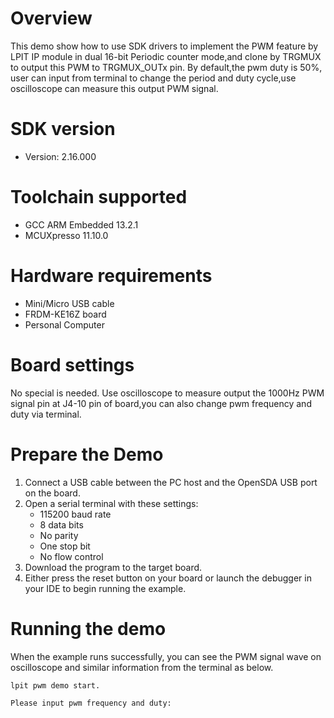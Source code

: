 Overview
========
This demo show how to use SDK drivers to implement the PWM feature by LPIT IP module in 
dual 16-bit Periodic counter mode,and clone by TRGMUX to output this PWM to TRGMUX_OUTx pin.
By default,the pwm duty is 50%, user can input from terminal to
change the period and duty cycle,use oscilloscope can measure this output PWM signal.

SDK version
===========
- Version: 2.16.000

Toolchain supported
===================
- GCC ARM Embedded  13.2.1
- MCUXpresso  11.10.0

Hardware requirements
=====================
- Mini/Micro USB cable
- FRDM-KE16Z board
- Personal Computer

Board settings
==============
No special is needed.
Use oscilloscope to measure output the 1000Hz PWM signal pin at J4-10 pin of board,you can also
change pwm frequency and duty via terminal.

Prepare the Demo
================
1. Connect a USB cable between the PC host and the OpenSDA USB port on the board.
2. Open a serial terminal with these settings:
    - 115200 baud rate
    - 8 data bits
    - No parity
    - One stop bit
    - No flow control
3. Download the program to the target board.
4. Either press the reset button on your board or launch the debugger in your IDE to begin running the example.

Running the demo
================
When the example runs successfully, you can see the PWM signal wave on oscilloscope and similar information from the terminal as below. 
~~~~~~~~~~~~~~~~~~~~~
lpit pwm demo start.

Please input pwm frequency and duty:
~~~~~~~~~~~~~~~~~~~~~
